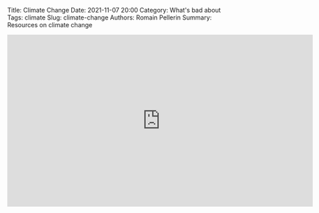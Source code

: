 Title: Climate Change
Date: 2021-11-07 20:00
Category: What's bad about
Tags: climate
Slug: climate-change
Authors: Romain Pellerin
Summary: Resources on climate change

<iframe width="700" height="394" src="https://www.youtube-nocookie.com/embed/HR-sZlRqpPk" title="YouTube video player" frameborder="0" allow="accelerometer; autoplay; clipboard-write; encrypted-media; gyroscope; picture-in-picture" allowfullscreen></iframe>
